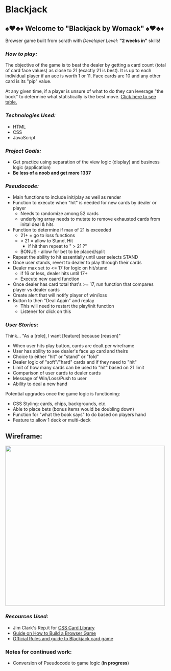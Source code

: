# Blackjack


##  ♠️♥️♣️♦️  Welcome to "Blackjack by Womack"  ♠️♥️♣️♦️

Browser game built from scrath with  _Developer Level:_ __"2 weeks in"__  skills!


### _How to play:_

The objective of the game is to beat the dealer by getting a card count (total of card face values) as close to 21 (exactly 21 is best).  It is up to each individual player if an ace is worth 1 or 11. Face cards are 10 and any other card is its "pip" value.

At any given time, if a player is unsure of what to do they can leverage "the book" to determine what statistically is the best move. [Click here to see table.](https://i.imgur.com/RcNQPSk.png)

### _Technologies Used:_ 

* HTML
* CSS
* JavaScript


### _Project Goals:_ 

* Get practice using separation of the view logic (display) and business logic (application)
* __Be less of a noob and get more 1337__


### _Pseudocode:_

* Main functions to include init/play as well as render
* Function to execute when "hit" is needed for new cards by dealer or player
    * Needs to randomize among 52 cards
    * underlying array needs to mutate to remove exhausted cards from inital deal & hits
* Function to determine if max of 21 is exceeded
    * 21+ = go to loss functions
    * < 21 = allow to Stand, Hit
        * if hit then repeat to " > 21 ?"
    * BONUS - allow for bet to be placed/split
* Repeat the ability to hit essentially until user selects STAND 
* Once user stands, revert to dealer to play through their cards
* Dealer max set to <= 17 for logic on hit/stand
    * if 16 or less, dealer hits until 17+
    * Execute new caard function 
* Once dealer has card total that's >= 17, run function that compares player vs dealer cards
* Create alert that will notify player of win/loss
* Button to then "Deal Again" and replay
    * This will need to restart the play/init function
    * Listener for click on this


### _User Stories:_

Think... "As a [role], I want [feature] because [reason]" 

* When user hits play button, cards are dealt per wireframe
* User has ability to see dealer's face up card and theirs
* Choice to either "hit" or "stand" or "fold" 
* Dealer logic of "soft"/"hard" cards and if they need to "hit" 
* Limit of how many cards can be used to "hit" based on 21 limit
* Comparison of user cards to dealer cards
* Message of Win/Loss/Push to user
* Ability to deal a new hand

Potential upgrades once the game logic is functioning:

* CSS Styling: cards, chips, backgrounds, etc.
* Able to place bets (bonus items would be doubling down)
* Function for "what the book says" to do based on players hand
* Feature to allow 1 deck or multi-deck

## Wireframe:

<img src="https://i.imgur.com/Y10z4cO.jpg" width="500">


### _Resources Used:_

* Jim Clark's Rep.it for [CSS Card Library](https://repl.it/@jim_clark/Use-CSS-Card-Library#index.html)
* [Guide on How to Build a Browser Game](https://git.generalassemb.ly/SEI-CC/SEI-CC-9/blob/master/work/w01/d5/01-04-guide-to-building-a-browser-game.md)
* [Official Rules and guide to Blackjack card game](https://bicyclecards.com/how-to-play/blackjack/)



### Notes for continued work:

* Conversion of Pseudocode to game logic (__in progress__)
